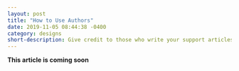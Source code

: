 ```yaml
---
layout: post
title: "How to Use Authors"
date: 2019-11-05 08:44:38 -0400
category: designs
short-description: Give credit to those who write your support articles
---
```


**This article is coming soon**


